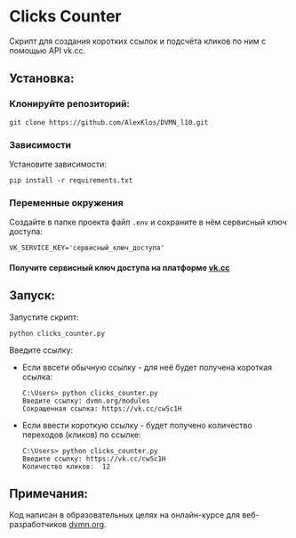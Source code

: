 # Clicks Counter
Скрипт для создания коротких ссылок и подсчёта кликов по ним с помощью API vk.cc.

## Установка:
### Клонируйте репозиторий:
```
git clone https://github.com/AlexKlos/DVMN_l10.git
```

### Зависимости
Установите зависимости:
```
pip install -r requirements.txt
```

### Переменные окружения
Создайте в папке проекта файл `.env` и сохраните в нём сервисный ключ доступа:
```
VK_SERVICE_KEY='сервисный_ключ_доступа'
```
#### Получите сервисный ключ доступа на платформе [vk.cc](https://dev.vk.com/ru/api/access-token/getting-started)

## Запуск:
Запустите скрипт:
```
python clicks_counter.py
```
Введите ссылку:

- Если ввсети обычную ссылку - для неё будет получена короткая ссылка:
    ```
    C:\Users> python clicks_counter.py
    Введите ссылку: dvmn.org/modules
    Сокращенная ссылка: https://vk.cc/cwSc1H
    ```
- Если ввести короткую ссылку - будет получено количество переходов (кликов) по ссылке:
    ```
    C:\Users> python clicks_counter.py
    Введите ссылку: https://vk.cc/cwSc1H
    Количество кликов:  12
    ```

## Примечания:
Код написан в образовательных целях на онлайн-курсе для веб-разработчиков [dvmn.org](https://dvmn.org/).